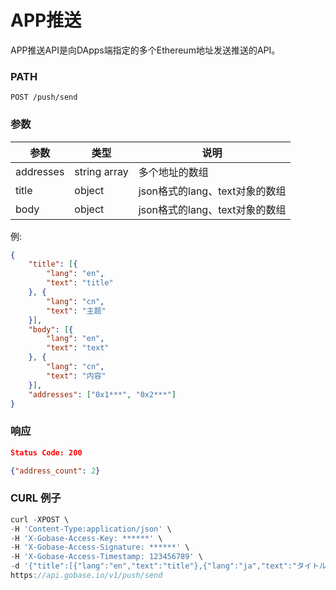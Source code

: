 # APP推送

APP推送API是向DApps端指定的多个Ethereum地址发送推送的API。

### PATH
```
POST /push/send
```

### 参数

|  参数         |  类型            | 说明                               |
| ------------ | ---------------- | --------------------------------- |
|  addresses   |  string array    | 多个地址的数组                      |
|  title       |  object          | json格式的lang、text对象的数组       |
|  body        |  object          | json格式的lang、text对象的数组       |

例:
```json
{
	"title": [{
		"lang": "en",
		"text": "title"
	}, {
		"lang": "cn",
		"text": "主题"
	}],
	"body": [{
		"lang": "en",
		"text": "text"
	}, {
		"lang": "cn",
		"text": "内容"
	}],
	"addresses": ["0x1***", "0x2***"]
}
```

### 响应
```json
Status Code: 200

{"address_count": 2}
```

### CURL 例子
```js
curl -XPOST \
-H 'Content-Type:application/json' \
-H 'X-Gobase-Access-Key: ******' \
-H 'X-Gobase-Access-Signature: ******' \
-H 'X-Gobase-Access-Timestamp: 123456789' \
-d '{"title":[{"lang":"en","text":"title"},{"lang":"ja","text":"タイトル"}],"body":[{"lang":"en","text":"text"},{"lang":"ja","text":"本文"}],"addresses":["0x8238818c3b40f431f38b12fe7ecc210aa2256fde"]}' \
https://api.gobase.io/v1/push/send
```
